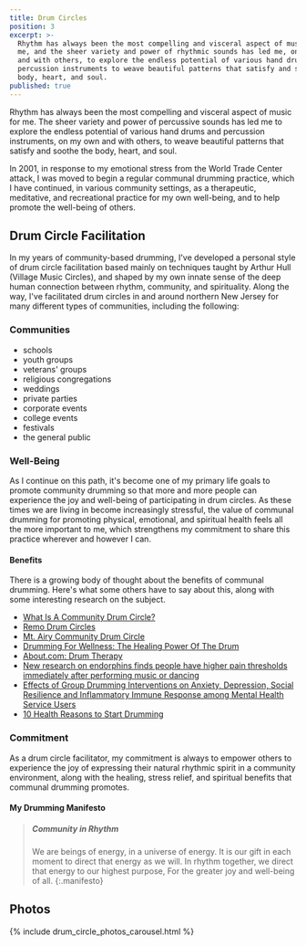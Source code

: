 ```yaml
---
title: Drum Circles
position: 3
excerpt: >-
  Rhythm has always been the most compelling and visceral aspect of music for
  me, and the sheer variety and power of rhythmic sounds has led me, on my own
  and with others, to explore the endless potential of various hand drums and
  percussion instruments to weave beautiful patterns that satisfy and soothe the
  body, heart, and soul.
published: true
---
```


Rhythm has always been the most compelling and visceral aspect of music for me. The sheer variety and power of percussive sounds has led me to explore the endless potential of various hand drums and percussion instruments, on my own and with others, to weave beautiful patterns that satisfy and soothe the body, heart, and soul.

In 2001, in response to my emotional stress from the World Trade Center attack, I was moved to begin a regular communal drumming practice, which I have continued, in various community settings, as a therapeutic, meditative, and recreational practice for my own well-being, and to help promote the well-being of others.

## Drum Circle Facilitation
In my years of community-based drumming, I've developed a personal style of drum circle facilitation based mainly on techniques taught by Arthur Hull (Village Music Circles), and shaped by my own innate sense of the deep human connection between rhythm, community, and spirituality. Along the way, I've facilitated drum circles in and around northern New Jersey for many different types of communities, including the following:

### Communities
- schools
- youth groups
- veterans' groups
- religious congregations
- weddings
- private parties
- corporate events
- college events
- festivals
- the general public

### Well-Being
As I continue on this path, it's become one of my primary life goals to promote community drumming so that more and more people can experience the joy and well-being of participating in drum circles. As these times we are living in become increasingly stressful, the value of communal drumming for promoting physical, emotional, and spiritual health feels all the more important to me, which strengthens my commitment to share this practice wherever and however I can.

#### Benefits
There is a growing body of thought about the benefits of communal drumming. Here's what some others have to say about this, along with some interesting research on the subject.

- [What Is A Community Drum Circle?](http://remo.com/experience/post/what-is-a-community-drum-circle/)
- [Remo Drum Circles](http://remormc.com/activities/drumcircles/)
- [Mt. Airy Community Drum Circle](http://www.newsworks.org/index.php/local/item/71211-regulars-and-newcomers-attend-monthly-mt-airy-community-drum-circle)
- [Drumming For Wellness: The Healing Power Of The Drum](http://www.healthy.net/scr/article.aspx?Id=2181)
- [About.com: Drum Therapy](http://healing.about.com/od/drums/a/drumtherapy.htm)
- [New research on endorphins finds people have higher pain thresholds immediately after performing music or dancing](http://www.psmag.com/business-economics/drummers-high-evidence-that-playing-music-releases-endorphins-49578)
- [Effects of Group Drumming Interventions on Anxiety, Depression, Social Resilience and Inflammatory Immune Response among Mental Health Service Users](http://journals.plos.org/plosone/article?id=10.1371%2Fjournal.pone.0151136#authcontrib)
- [10 Health Reasons to Start Drumming](http://www.drnorthrup.com/health-benefits-drumming/)

### Commitment
As a drum circle facilitator, my commitment is always to empower others to experience the joy of expressing their natural rhythmic spirit in a community environment, along with the healing, stress relief, and spiritual benefits that communal drumming promotes.

#### My Drumming Manifesto
> ##### Community in Rhythm
> We are beings of energy, in a universe of energy.
> It is our gift in each moment to direct that energy as we will.
> In rhythm together, we direct that energy to our highest purpose,
> For the greater joy and well-being of all.
{:.manifesto}

## Photos
{% include drum_circle_photos_carousel.html %}
